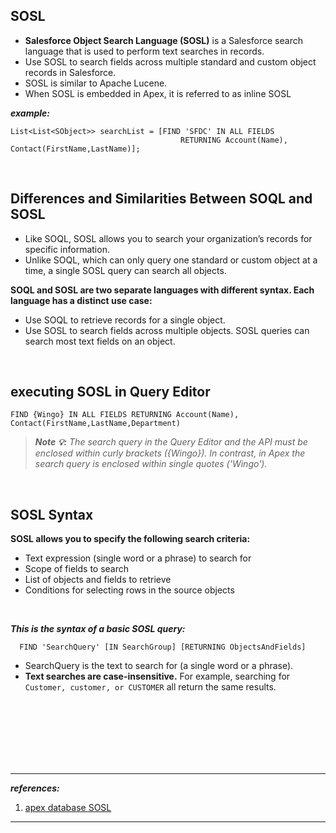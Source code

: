 ## SOSL
- **Salesforce Object Search Language (SOSL)** is a Salesforce search language that is used to perform text searches in records. 
- Use SOSL to search fields across multiple standard and custom object records in Salesforce. 
- SOSL is similar to Apache Lucene.
- When SOSL is embedded in Apex, it is referred to as inline SOSL

***example:***
```apex
List<List<SObject>> searchList = [FIND 'SFDC' IN ALL FIELDS 
                                      RETURNING Account(Name), Contact(FirstName,LastName)];
```

<br/>

## Differences and Similarities Between SOQL and SOSL
- Like SOQL, SOSL allows you to search your organization’s records for specific information. 
- Unlike SOQL, which can only query one standard or custom object at a time, a single SOSL query can search all objects.

**SOQL and SOSL are two separate languages with different syntax. Each language has a distinct use case:**
- Use SOQL to retrieve records for a single object.
- Use SOSL to search fields across multiple objects. SOSL queries can search most text fields on an object.

<br/>


## executing SOSL in Query Editor
```
FIND {Wingo} IN ALL FIELDS RETURNING Account(Name), Contact(FirstName,LastName,Department)
```

> ***Note 💡:*** _The search query in the Query Editor and the API must be enclosed within curly brackets ({Wingo}). In contrast, in Apex the search query is enclosed within single quotes ('Wingo')._


<br/>

## SOSL Syntax
**SOSL allows you to specify the following search criteria:**
- Text expression (single word or a phrase) to search for
- Scope of fields to search
- List of objects and fields to retrieve
- Conditions for selecting rows in the source objects

<br/>

***This is the syntax of a basic SOSL query:***
```
  FIND 'SearchQuery' [IN SearchGroup] [RETURNING ObjectsAndFields]
```

- SearchQuery is the text to search for (a single word or a phrase). 
- **Text searches are case-insensitive.** For example, searching for ``Customer, customer, or CUSTOMER`` all return the same results.

<br/>

<br/>

<br/>

<br/>

<br/>

<br/>


---
***references:***

1. [apex database SOSL](https://trailhead.salesforce.com/en/content/learn/modules/apex_database/apex_database_sosl)

---
